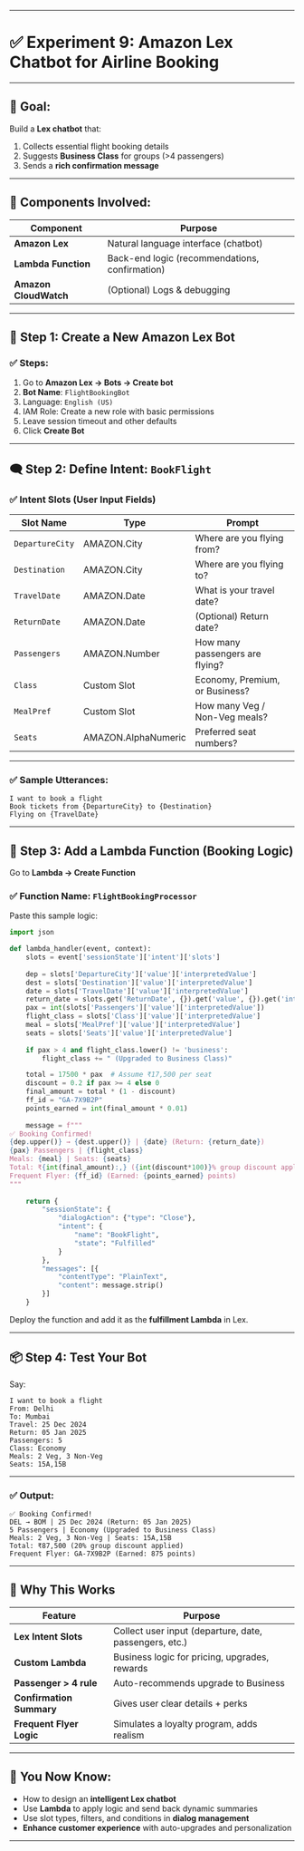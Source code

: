 
---

# ✅ **Experiment 9: Amazon Lex Chatbot for Airline Booking**

---

## 🎯 **Goal:**

Build a **Lex chatbot** that:

1. Collects essential flight booking details
2. Suggests **Business Class** for groups (>4 passengers)
3. Sends a **rich confirmation message**

---

## 🧱 **Components Involved:**

| Component             | Purpose                                        |
| --------------------- | ---------------------------------------------- |
| **Amazon Lex**        | Natural language interface (chatbot)           |
| **Lambda Function**   | Back-end logic (recommendations, confirmation) |
| **Amazon CloudWatch** | (Optional) Logs & debugging                    |

---

## 🔧 **Step 1: Create a New Amazon Lex Bot**

### ✅ **Steps:**

1. Go to **Amazon Lex → Bots → Create bot**
2. **Bot Name**: `FlightBookingBot`
3. Language: `English (US)`
4. IAM Role: Create a new role with basic permissions
5. Leave session timeout and other defaults
6. Click **Create Bot**

---

## 🗨️ **Step 2: Define Intent: `BookFlight`**

### ✅ **Intent Slots (User Input Fields)**

| Slot Name       | Type                | Prompt                          |
| --------------- | ------------------- | ------------------------------- |
| `DepartureCity` | AMAZON.City         | Where are you flying from?      |
| `Destination`   | AMAZON.City         | Where are you flying to?        |
| `TravelDate`    | AMAZON.Date         | What is your travel date?       |
| `ReturnDate`    | AMAZON.Date         | (Optional) Return date?         |
| `Passengers`    | AMAZON.Number       | How many passengers are flying? |
| `Class`         | Custom Slot         | Economy, Premium, or Business?  |
| `MealPref`      | Custom Slot         | How many Veg / Non-Veg meals?   |
| `Seats`         | AMAZON.AlphaNumeric | Preferred seat numbers?         |

---

### ✅ **Sample Utterances:**

```
I want to book a flight
Book tickets from {DepartureCity} to {Destination}
Flying on {TravelDate}
```

---

## 🧠 **Step 3: Add a Lambda Function (Booking Logic)**

Go to **Lambda → Create Function**

### ✅ **Function Name**: `FlightBookingProcessor`

Paste this sample logic:

```python
import json

def lambda_handler(event, context):
    slots = event['sessionState']['intent']['slots']
    
    dep = slots['DepartureCity']['value']['interpretedValue']
    dest = slots['Destination']['value']['interpretedValue']
    date = slots['TravelDate']['value']['interpretedValue']
    return_date = slots.get('ReturnDate', {}).get('value', {}).get('interpretedValue', 'N/A')
    pax = int(slots['Passengers']['value']['interpretedValue'])
    flight_class = slots['Class']['value']['interpretedValue']
    meal = slots['MealPref']['value']['interpretedValue']
    seats = slots['Seats']['value']['interpretedValue']
    
    if pax > 4 and flight_class.lower() != 'business':
        flight_class += " (Upgraded to Business Class)"

    total = 17500 * pax  # Assume ₹17,500 per seat
    discount = 0.2 if pax >= 4 else 0
    final_amount = total * (1 - discount)
    ff_id = "GA-7X9B2P"
    points_earned = int(final_amount * 0.01)
    
    message = f"""
✅ Booking Confirmed!
{dep.upper()} → {dest.upper()} | {date} (Return: {return_date})
{pax} Passengers | {flight_class}
Meals: {meal} | Seats: {seats}
Total: ₹{int(final_amount):,} ({int(discount*100)}% group discount applied)
Frequent Flyer: {ff_id} (Earned: {points_earned} points)
"""
    
    return {
        "sessionState": {
            "dialogAction": {"type": "Close"},
            "intent": {
                "name": "BookFlight",
                "state": "Fulfilled"
            }
        },
        "messages": [{
            "contentType": "PlainText",
            "content": message.strip()
        }]
    }
```

Deploy the function and add it as the **fulfillment Lambda** in Lex.

---

## 📦 **Step 4: Test Your Bot**

Say:

```
I want to book a flight
From: Delhi
To: Mumbai
Travel: 25 Dec 2024
Return: 05 Jan 2025
Passengers: 5
Class: Economy
Meals: 2 Veg, 3 Non-Veg
Seats: 15A,15B
```

---

### ✅ **Output:**

```plaintext
✅ Booking Confirmed!
DEL → BOM | 25 Dec 2024 (Return: 05 Jan 2025)
5 Passengers | Economy (Upgraded to Business Class)
Meals: 2 Veg, 3 Non-Veg | Seats: 15A,15B
Total: ₹87,500 (20% group discount applied)
Frequent Flyer: GA-7X9B2P (Earned: 875 points)
```

---

## 🔎 **Why This Works**

| Feature                  | Purpose                                                |
| ------------------------ | ------------------------------------------------------ |
| **Lex Intent Slots**     | Collect user input (departure, date, passengers, etc.) |
| **Custom Lambda**        | Business logic for pricing, upgrades, rewards          |
| **Passenger > 4 rule**   | Auto-recommends upgrade to Business                    |
| **Confirmation Summary** | Gives user clear details + perks                       |
| **Frequent Flyer Logic** | Simulates a loyalty program, adds realism              |

---

## 🧠 You Now Know:

* How to design an **intelligent Lex chatbot**
* Use **Lambda** to apply logic and send back dynamic summaries
* Use slot types, filters, and conditions in **dialog management**
* **Enhance customer experience** with auto-upgrades and personalization

---
